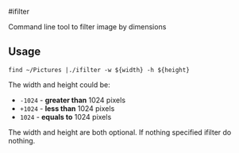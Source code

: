 #ifilter

Command line tool to filter image by dimensions

## Usage

	find ~/Pictures |./ifilter -w ${width} -h ${height}

The width and height could be:

- `-1024` - **greater than** 1024 pixels
- `+1024` - **less than** 1024 pixels
- `1024` - **equals to** 1024 pixels

The width and height are both optional. If nothing specified ifilter do nothing.